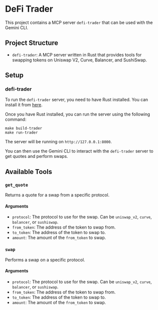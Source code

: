 # DeFi Trader

This project contains a MCP server `defi-trader` that can be used with the Gemini CLI.

## Project Structure

- `defi-trader`: A MCP server written in Rust that provides tools for swapping tokens on Uniswap V2, Curve, Balancer, and SushiSwap.

## Setup

### defi-trader

To run the `defi-trader` server, you need to have Rust installed. You can install it from [here](https://www.rust-lang.org/tools/install).

Once you have Rust installed, you can run the server using the following command:

```
make build-trader
make run-trader
```

The server will be running on `http://127.0.0.1:8000`.

You can then use the Gemini CLI to interact with the `defi-trader` server to get quotes and perform swaps.

## Available Tools

### `get_quote`

Returns a quote for a swap from a specific protocol.

#### Arguments

- `protocol`: The protocol to use for the swap. Can be `uniswap_v2`, `curve`, `balancer`, or `sushiswap`.
- `from_token`: The address of the token to swap from.
- `to_token`: The address of the token to swap to.
- `amount`: The amount of the `from_token` to swap.

### `swap`

Performs a swap on a specific protocol.

#### Arguments

- `protocol`: The protocol to use for the swap. Can be `uniswap_v2`, `curve`, `balancer`, or `sushiswap`.
- `from_token`: The address of the token to swap from.
- `to_token`: The address of the token to swap to.
- `amount`: The amount of the `from_token` to swap.